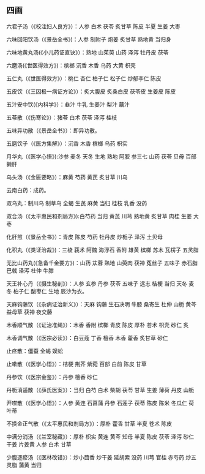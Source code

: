 ## 四画

六君子汤（《校注妇人良方》）：人参 白术 茯苓 炙甘草 陈皮 半夏 生姜 大枣

六味回阳饮汤（《景岳全书》)：人参 制附子  炮姜 炙甘草 熟地黄 当归身

六味地黄丸汤(《小儿药证直诀》）：熟地 山茱萸 山药 泽泻 牡丹皮 茯苓

六磨汤(《世医得效方》)：槟榔 沉香 木香  乌药 大黄 枳壳

五仁丸（《世医得效方》）：桃仁  杏仁  柏子仁  松子仁  炒郁李仁  陈皮

五皮饮（《三因极一病证方论》）：炙大腹皮 炙桑白皮 茯苓皮 生姜皮 陈皮

五汁安中饮(《内科学》）：韭汁 牛乳 生姜汁 梨汁 藕汁

五苓散（《伤寒论》）：猪苓 白术 茯苓 泽泻 桂枝

五味异功散（《景岳全书》）：即异功散。

五磨饮子（《医方集解》）：沉香 木香 槟榔 乌药 枳实

月华丸（《医学心悟》):沙参 麦冬 天冬 生地 熟地 阿胶 参三七 山药 茯苓 贝母 百部 獭肝

乌头汤（《金匮要略》）：麻黄 芍药 黄芪 炙甘草 川乌

云南白药：成药。

双乌丸：制川乌 制草乌 全蝎 生芪 麻黄 当归 桂枝 乳香 没药

双合汤（《太平惠民和剂局方》):白芍药 当归 黄芪 川芎 熟地黄 炙甘草 肉桂 生姜 大枣

化肝煎（《景岳全书》）：青皮 陈皮 芍药 牡丹皮 炒栀子 泽泻 土贝母

化积丸（《类证治裁》)：三棱 莪术 阿魏 海浮石 香附 雄黄 槟榔 苏木 瓦楞子 五灵脂

无比山药丸(《急备千金要方》)：山药 苁蓉 熟地 山萸肉 茯神 菟丝子 五味子 赤石脂 巴戟 泽泻 杜仲 牛膝

天王补心丹（《摄生秘剖》）：人参 玄参 丹参 茯苓 五味子 远志 桔梗 当归 天冬 麦冬 柏子仁 酸枣仁 生地 辰沙为衣。

天麻钩藤饮（《杂病证治新义》）：天麻 钩藤 生石决明 牛膝 桑寄生 杜仲 山栀 黄芩 益母草 茯神 夜交藤

木香顺气散（《证治准绳》）：木香 香附 槟榔 青皮 陈皮 厚朴 苍术 枳壳 砂仁 炙

木香调气散（《医宗必读》）：白豆蔻 丁香 檀香 木香 藿香 炙甘草 砂仁

止痉散：僵蚕 全蝎 娱蚣

止嗽散（《医学心悟》）：桔梗 荆芥 紫菀 百部 白前 陈皮 甘草

丹参饮（《医宗金鉴》）：丹参 檀香 砂仁

丹栀消遥散（《薛氏医案》）：当归 白芍 白术 柴胡 茯苓 甘草 生姜 薄荷 丹皮 山栀

开噤散（《医学心悟》）：人参 黄连 石菖蒲  丹参 石莲子 茯苓 陈皮 陈米 冬瓜仁 荷叶蒂

不换金正气散（《太平惠民和剂局方》）：厚朴  藿香 甘草 半夏 苍术 陈皮

中满分消汤（《兰室秘藏》）：厚朴 枳实 黄连 黄芩 知母 半夏 陈皮 茯苓 泽泻 砂仁 干姜 片姜黄 人参 白术 甘草

少腹逐瘀汤（《医林改错》）：炒小茴香 炒干姜 延胡索 没药 川芎 官桂 赤芍药 炒五灵脂 蒲黄 当归
